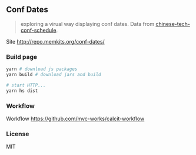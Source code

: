 
Conf Dates
----

> exploring a virual way displaying conf dates.
> Data from [chinese-tech-conf-schedule](https://github.com/hax/chinese-tech-conf-schedule/tree/master).

Site http://repo.memkits.org/conf-dates/

### Build page

```bash
yarn # download js packages
yarn build # download jars and build

# start HTTP...
yarn hs dist
```

### Workflow

Workflow https://github.com/mvc-works/calcit-workflow

### License

MIT
